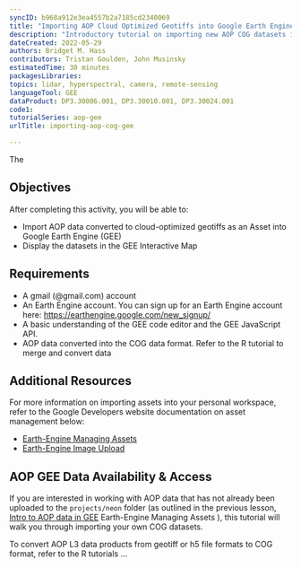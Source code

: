 ```yaml
---
syncID: b968a912e3ea4557b2a7185cd2340069
title: "Importing AOP Cloud Optimized Geotiffs into Google Earth Engine"
description: "Introductory tutorial on importing new AOP COG datasets into GEE."
dateCreated: 2022-05-29
authors: Bridget M. Hass
contributors: Tristan Goulden, John Musinsky
estimatedTime: 30 minutes
packagesLibraries: 
topics: lidar, hyperspectral, camera, remote-sensing
languageTool: GEE
dataProduct: DP3.30006.001, DP3.30010.001, DP3.30024.001
code1: 
tutorialSeries: aop-gee
urlTitle: importing-aop-cog-gee

---
```


The 

<div id="ds-objectives" markdown="1">

## Objectives
After completing this activity, you will be able to:
 * Import AOP data converted to cloud-optimized geotiffs as an Asset into Google Earth Engine (GEE)
 * Display the datasets in the GEE Interactive Map

## Requirements
 * A gmail (@gmail.com) account
 * An Earth Engine account. You can sign up for an Earth Engine account here: https://earthengine.google.com/new_signup/
 * A basic understanding of the GEE code editor and the GEE JavaScript API.
 * AOP data converted into the COG data format. Refer to the R tutorial to merge and convert data

## Additional Resources
For more information on importing assets into your personal workspace, refer to the Google Developers website documentation on asset management below:
 * <a href="https://developers.google.com/earth-engine/guides/asset_manager" target="_blank"> Earth-Engine Managing Assets </a>
 * <a href="https://developers.google.com/earth-engine/guides/image_upload" target="_blank"> Earth-Engine Image Upload </a>

</div>

## AOP GEE Data Availability & Access

If you are interested in working with AOP data that has not already been uploaded to the `projects/neon` folder (as outlined in the previous lesson, <a href="https://www.neonscience.org/resources/learning-hub/tutorials/intro-aop-gee-tutorial" target="_blank">Intro to AOP data in GEE</a> Earth-Engine Managing Assets </a>), this tutorial will walk you through importing your own COG datasets. 

To convert AOP L3 data products from geotiff or h5 file formats to COG format, refer to the R tutorials ...
